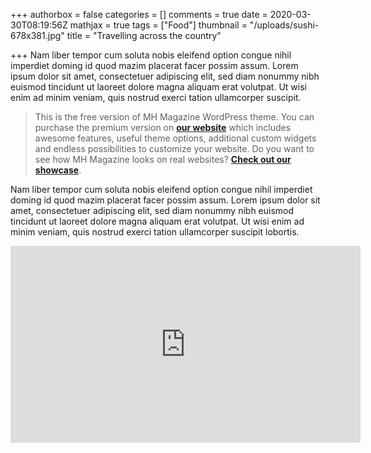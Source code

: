 +++
authorbox = false
categories = []
comments = true
date = 2020-03-30T08:19:56Z
mathjax = true
tags = ["Food"]
thumbnail = "/uploads/sushi-678x381.jpg"
title = "Travelling across the country"

+++
Nam liber tempor cum soluta nobis eleifend option congue nihil imperdiet doming id quod mazim placerat facer possim assum. Lorem ipsum dolor sit amet, consectetuer adipiscing elit, sed diam nonummy nibh euismod tincidunt ut laoreet dolore magna aliquam erat volutpat. Ut wisi enim ad minim veniam, quis nostrud exerci tation ullamcorper suscipit.

> This is the free version of MH Magazine WordPress theme. You can purchase the premium version on [**our website**](http://www.mhthemes.com/themes/ "Purchase MH Magazine Premium WordPress theme") which includes awesome features, useful theme options, additional custom widgets and endless possibilities to customize your website. Do you want to see how MH Magazine looks on real websites? [**Check out our showcase**](http://www.mhthemes.com/showcase/ "Websites powered by MH Themes").

Nam liber tempor cum soluta nobis eleifend option congue nihil imperdiet doming id quod mazim placerat facer possim assum. Lorem ipsum dolor sit amet, consectetuer adipiscing elit, sed diam nonummy nibh euismod tincidunt ut laoreet dolore magna aliquam erat volutpat. Ut wisi enim ad minim veniam, quis nostrud exerci tation ullamcorper suscipit lobortis.

<iframe width="560" height="315" src="https://www.youtube.com/embed/vX6VJJTtxFc" frameborder="0" allow="accelerometer; autoplay; encrypted-media; gyroscope; picture-in-picture" allowfullscreen></iframe>